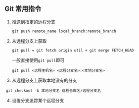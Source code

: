 ## Git 常用指令

1. 推送到指定的远程分支

   `git push remote_name local_branch:remote_branch`

2. 从远程分支上获取

   `git pull = git fetch origin util + git merge FETCH_HEAD`

   一般直接使用`git pull`即可

   `git pull <远程主机名> <远程分支名>:<本地分支名>`

3. 从远程分支上获取本地没有的分支

​	`git checkout -b 本地分支名 远程仓库名/远程分支名`

4. 设置分支追踪某个远程分支